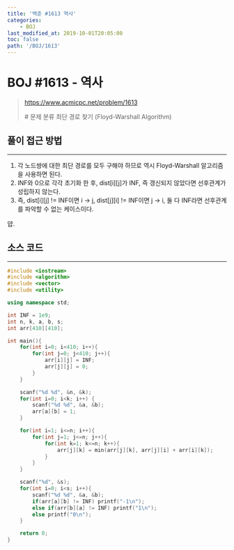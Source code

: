 ```yaml
---
title: '백준 #1613 역사'
categories:
    - BOJ
last_modified_at: 2019-10-01T20:05:00
toc: false
path: '/BOJ/1613'
---
```


# BOJ #1613 - 역사

> https://www.acmicpc.net/problem/1613
>
> \# 문제 분류
> 최단 경로 찾기 (Floyd-Warshall Algorithm)

## 풀이 접근 방법

---

1. 각 노드쌍에 대한 최단 경로를 모두 구해야 하므로 역시 Floyd-Warshall 알고리즘을 사용하면 된다.
2. INF와 0으로 각각 초기화 한 후, dist\[i][j]가 INF, 즉 갱신되지 않았다면 선후관계가 성립하지 않는다.
3. 즉, dist\[i][j] != INF이면 i → j, dist\[j][i] != INF이면 j → i, 둘 다 INF라면 선후관계를 파악할 수 없는 케이스이다.

얍.

## 소스 코드

---

```c++
#include <iostream>
#include <algorithm>
#include <vector>
#include <utility>

using namespace std;

int INF = 1e9;
int n, k, a, b, s;
int arr[410][410];

int main(){
    for(int i=0; i<410; i++){
        for(int j=0; j<410; j++){
            arr[i][j] = INF;
            arr[j][j] = 0;
        }
    }

    scanf("%d %d", &n, &k);
    for(int i=0; i<k; i++) {
        scanf("%d %d", &a, &b);
        arr[a][b] = 1;
    }

    for(int i=1; i<=n; i++){
        for(int j=1; j<=n; j++){
            for(int k=1; k<=n; k++){
                arr[j][k] = min(arr[j][k], arr[j][i] + arr[i][k]);
            }
        }
    }

    scanf("%d", &s);
    for(int i=0; i<s; i++){
        scanf("%d %d", &a, &b);
        if(arr[a][b] != INF) printf("-1\n");
        else if(arr[b][a] != INF) printf("1\n");
        else printf("0\n");
    }

    return 0;
}
```

